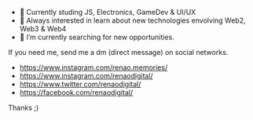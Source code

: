 - 👋 Currently studing JS, Electronics, GameDev & UI/UX
- 👀 Always interested in learn about new technologies envolving Web2, Web3 & Web4
- 🌱 I’m currently searching for new opportunities.

If you need me, send me a dm (direct message) on social networks.
- https://www.instagram.com/renao.memories/
- https://www.instagram.com/renaodigital/
- https://www.twitter.com/renaodigital/
- https://facebook.com/renaodigital/

Thanks ;)
